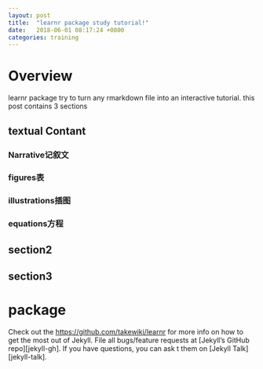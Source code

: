 ```yaml
---
layout: post
title:  "learnr package study tutorial!"
date:   2018-06-01 08:17:24 +0800
categories: training
---
```

# Overview
learnr package try to turn any rmarkdown file into an interactive tutorial.
this post contains 3 sections

## textual Contant

### Narrative记叙文

### figures表

### illustrations插图

### equations方程

## section2

## section3

# package

Check out the https://github.com/takewiki/learnr for more info on how to get the most out of Jekyll. File all bugs/feature requests at [Jekyll’s GitHub repo][jekyll-gh]. If you have questions, you can ask t them on [Jekyll Talk][jekyll-talk].

